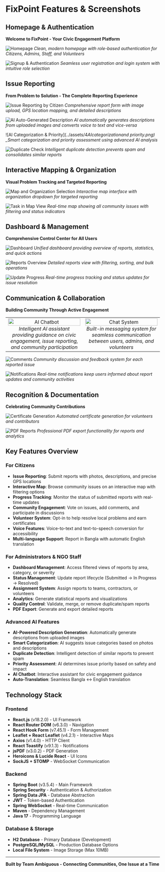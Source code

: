 # FixPoint Features & Screenshots

## Homepage & Authentication

**Welcome to FixPoint - Your Civic Engagement Platform**

![Homepage](../assets/homepage.png)
_Clean, modern homepage with role-based authentication for Citizens, Admins, Staff, and Volunteers_

![Signup & Authentication](../assets/2_signup_auth.png)
_Seamless user registration and login system with intuitive role selection_

## Issue Reporting

**From Problem to Solution - The Complete Reporting Experience**

![Issue Reporting by Citizen](../assets/3_reporting_issue_by_citizen.png)
_Comprehensive report form with image upload, GPS location mapping, and detailed descriptions_

![AI Auto-Generated Description](../assets/4_AI_auto_generateddescriptionandvoicetotext.png)
_AI automatically generates descriptions from uploaded images and converts voice to text and vice-versa_

![AI Categorization & Priority](../assets/4*AIcategorizationand priority.png)
\_Smart categorization and priority assessment using advanced AI analysis*

![Duplicate Check](../assets/6_duplicatecheck.png)
_Intelligent duplicate detection prevents spam and consolidates similar reports_

## Interactive Mapping & Organization

**Visual Problem Tracking and Targeted Reporting**

![Map and Organization Selection](../assets/5_mapandorganizationselect.png)
_Interactive map interface with organization dropdown for targeted reporting_

![Task in Map View](../assets/taskinmapview.png)
_Real-time map showing all community issues with filtering and status indicators_

## Dashboard & Management

**Comprehensive Control Center for All Users**

![Dashboard](../assets/7_dashboard.png)
_Unified dashboard providing overview of reports, statistics, and quick actions_

![Reports Overview](../assets/8_reportshpw.png)
_Detailed reports view with filtering, sorting, and bulk operations_

![Update Progress](../assets/8_updateprogress.png)
_Real-time progress tracking and status updates for issue resolution_

## Communication & Collaboration

**Building Community Through Active Engagement**

<div align="center">
  <table>
    <tr>
      <td align="center" width="50%">
        <img src="../assets/AIchatbot.png" alt="AI Chatbot" width="100%"/>
        <br><em>Intelligent AI assistant providing guidance on civic engagement, issue reporting, and community participation</em>
      </td>
      <td align="center" width="50%">
        <img src="../assets/chat.png" alt="Chat System" width="100%"/>
        <br><em>Built-in messaging system for seamless communication between users, admins, and volunteers</em>
      </td>
    </tr>
  </table>
</div>

![Comments](../assets/comment.png)
_Community discussion and feedback system for each reported issue_

![Notifications](../assets/notification.png)
_Real-time notifications keep users informed about report updates and community activities_

## Recognition & Documentation

**Celebrating Community Contributions**

![Certificate Generation](../assets/cirtificate.png)
_Automated certificate generation for volunteers and contributors_

![PDF Reports](../assets/reportpdf.png)
_Professional PDF export functionality for reports and analytics_

## Key Features Overview

### For Citizens

- **Issue Reporting**: Submit reports with photos, descriptions, and precise GPS locations
- **Interactive Map**: Browse community issues on an interactive map with filtering options
- **Progress Tracking**: Monitor the status of submitted reports with real-time updates
- **Community Engagement**: Vote on issues, add comments, and participate in discussions
- **Volunteer System**: Opt-in to help resolve local problems and earn certificates
- **Voice Features**: Voice-to-text and text-to-speech conversion for accessibility
- **Multi-language Support**: Report in Bangla with automatic English translation

### For Administrators & NGO Staff

- **Dashboard Management**: Access filtered views of reports by area, category, or severity
- **Status Management**: Update report lifecycle (Submitted → In Progress → Resolved)
- **Assignment System**: Assign reports to teams, contractors, or volunteers
- **Analytics**: Generate statistical reports and visualizations
- **Quality Control**: Validate, merge, or remove duplicate/spam reports
- **PDF Export**: Generate and export detailed reports

### Advanced AI Features

- **AI-Powered Description Generation**: Automatically generate descriptions from uploaded images
- **Smart Categorization**: AI suggests issue categories based on photos and descriptions
- **Duplicate Detection**: Intelligent detection of similar reports to prevent spam
- **Priority Assessment**: AI determines issue priority based on safety and impact
- **AI Chatbot**: Interactive assistant for civic engagement guidance
- **Auto-Translation**: Seamless Bangla ↔ English translation

## Technology Stack

### Frontend

- **React.js** (v18.2.0) - UI Framework
- **React Router DOM** (v6.3.0) - Navigation
- **React Hook Form** (v7.45.1) - Form Management
- **Leaflet + React Leaflet** (v4.2.1) - Interactive Maps
- **Axios** (v1.4.0) - HTTP Client
- **React Toastify** (v9.1.3) - Notifications
- **jsPDF** (v3.0.2) - PDF Generation
- **Heroicons & Lucide React** - UI Icons
- **SockJS + STOMP** - WebSocket Communication

### Backend

- **Spring Boot** (v3.5.4) - Main Framework
- **Spring Security** - Authentication & Authorization
- **Spring Data JPA** - Database Abstraction
- **JWT** - Token-based Authentication
- **Spring WebSocket** - Real-time Communication
- **Maven** - Dependency Management
- **Java 17** - Programming Language

### Database & Storage

- **H2 Database** - Primary Database (Development)
- **PostgreSQL/MySQL** - Production Database Options
- **Local File System** - Image Storage (Max 10MB)

---

**Built by Team Ambiguous - Connecting Communities, One Issue at a Time**
